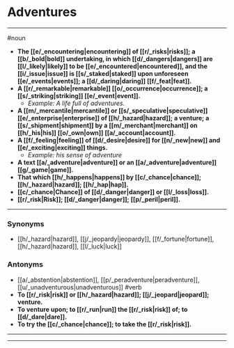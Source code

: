 # Adventures
---
#noun
- **The [[e/_encountering|encountering]] of [[r/_risks|risks]]; a [[b/_bold|bold]] undertaking, in which [[d/_dangers|dangers]] are [[l/_likely|likely]] to be [[e/_encountered|encountered]], and the [[i/_issue|issue]] is [[s/_staked|staked]] upon unforeseen [[e/_events|events]]; a [[d/_daring|daring]] [[f/_feat|feat]].**
- **A [[r/_remarkable|remarkable]] [[o/_occurrence|occurrence]]; a [[s/_striking|striking]] [[e/_event|event]].**
	- _Example: A life full of adventures._
- **A [[m/_mercantile|mercantile]] or [[s/_speculative|speculative]] [[e/_enterprise|enterprise]] of [[h/_hazard|hazard]]; a venture; a [[s/_shipment|shipment]] by a [[m/_merchant|merchant]] on [[h/_his|his]] [[o/_own|own]] [[a/_account|account]].**
- **A [[f/_feeling|feeling]] of [[d/_desire|desire]] for [[n/_new|new]] and [[e/_exciting|exciting]] things.**
	- _Example: his sense of adventure_
- **A text [[a/_adventure|adventure]] or an [[a/_adventure|adventure]] [[g/_game|game]].**
- **That which [[h/_happens|happens]] by [[c/_chance|chance]]; [[h/_hazard|hazard]]; [[h/_hap|hap]].**
- **[[c/_chance|Chance]] of [[d/_danger|danger]] or [[l/_loss|loss]].**
- **[[r/_risk|Risk]]; [[d/_danger|danger]]; [[p/_peril|peril]].**
---
### Synonyms
- [[h/_hazard|hazard]], [[j/_jeopardy|jeopardy]], [[f/_fortune|fortune]], [[h/_hazard|hazard]], [[l/_luck|luck]]
### Antonyms
- [[a/_abstention|abstention]], [[p/_peradventure|peradventure]], [[u/_unadventurous|unadventurous]]
#verb
- **To [[r/_risk|risk]] or [[h/_hazard|hazard]]; [[j/_jeopard|jeopard]]; venture.**
- **To venture upon; to [[r/_run|run]] the [[r/_risk|risk]] of; to [[d/_dare|dare]].**
- **To try the [[c/_chance|chance]]; to take the [[r/_risk|risk]].**
---
---
